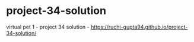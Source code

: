 # project-34-solution
virtual pet 1 - project 34 solution - https://ruchi-gupta94.github.io/project-34-solution/
